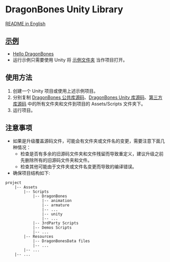 # DragonBones Unity Library
[README in English](./README.md)
## [示例](./Demos/)
* [Hello DragonBones](./Demos/Assets/Scripts/Demos/HelloDragonBones.cs)
* 运行示例只需要使用 Unity 将 [示例文件夹](./Demos/) 当作项目打开。

## 使用方法
1. 创建一个 Unity 项目或使用上述示例项目。
2. 分别复制 [DragonBones 公共库源码](../DragonBones/src/)、[DragonBones Unity 库源码](./src/)、[第三方库源码](../3rdParty/) 中的所有文件夹和文件到项目的 Assets/Scripts 文件夹下。
3. 运行项目。

## 注意事项
* 如果是升级覆盖源码文件，可能会有文件夹或文件名的变更，需要注意下面几种情况：
    * 检查是否有多余的旧源码文件夹和文件残留而导致重定义，建议升级之前先删除所有的旧源码文件夹和文件。
    * 检查其他可能由于文件夹或文件名变更而导致的编译错误。
* 确保项目结构如下:
```
project
    |-- Assets
        |-- Scripts
            |-- DragonBones
                |-- animation
                |-- armature
                |-- ...
                |-- unity
                |-- ...
            |-- 3rdParty Scripts
            |-- Demos Scripts
            |-- ...
        |-- Resources
            |-- DragonBonesData files
            |-- ...
        |-- ...
    |-- ...
```